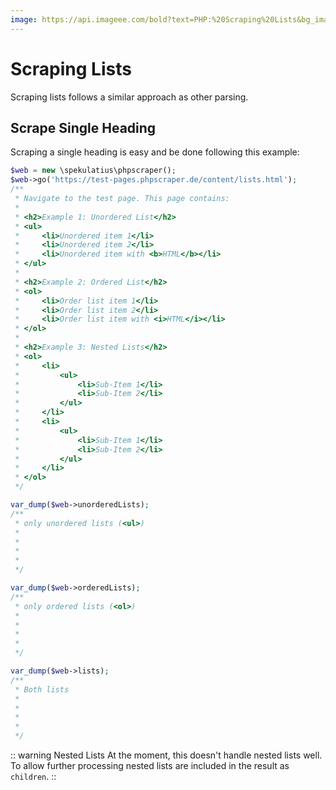 ```yaml
---
image: https://api.imageee.com/bold?text=PHP:%20Scraping%20Lists&bg_image=https://images.unsplash.com/photo-1542762933-ab3502717ce7
---
```


# Scraping Lists

Scraping lists follows a similar approach as other parsing.

## Scrape Single Heading

Scraping a single heading is easy and be done following this example:

```PHP
$web = new \spekulatius\phpscraper();
$web->go('https://test-pages.phpscraper.de/content/lists.html');
/**
 * Navigate to the test page. This page contains:
 *
 * <h2>Example 1: Unordered List</h2>
 * <ul>
 *     <li>Unordered item 1</li>
 *     <li>Unordered item 2</li>
 *     <li>Unordered item with <b>HTML</b></li>
 * </ul>
 *
 * <h2>Example 2: Ordered List</h2>
 * <ol>
 *     <li>Order list item 1</li>
 *     <li>Order list item 2</li>
 *     <li>Order list item with <i>HTML</i></li>
 * </ol>
 *
 * <h2>Example 3: Nested Lists</h2>
 * <ol>
 *     <li>
 *         <ul>
 *             <li>Sub-Item 1</li>
 *             <li>Sub-Item 2</li>
 *         </ul>
 *     </li>
 *     <li>
 *         <ul>
 *             <li>Sub-Item 1</li>
 *             <li>Sub-Item 2</li>
 *         </ul>
 *     </li>
 * </ol>
 */

var_dump($web->unorderedLists);
/**
 * only unordered lists (<ul>)
 *
 *
 *
 *
 */

var_dump($web->orderedLists);
/**
 * only ordered lists (<ol>)
 *
 *
 *
 *
 */

var_dump($web->lists);
/**
 * Both lists
 *
 *
 *
 *
 */
```

:: warning Nested Lists
At the moment, this doesn't handle nested lists well. To allow further processing nested lists are included in the result as `children`.
::
